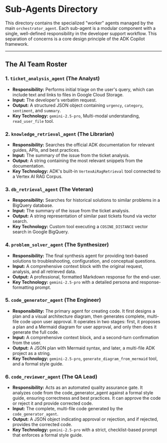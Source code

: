 # Sub-Agents Directory

This directory contains the specialized "worker" agents managed by the main `orchestrator_agent`. Each sub-agent is a modular component with a single, well-defined responsibility in the developer support workflow. This separation of concerns is a core design principle of the ADK Copilot framework.

---

## The AI Team Roster

### 1. `ticket_analysis_agent` (The Analyst)
*   **Responsibility:** Performs initial triage on the user's query, which can include text and links to files in Google Cloud Storage.
*   **Input:** The developer's verbatim request.
*   **Output:** A structured JSON object containing `urgency`, `category`, `sentiment`, and `summary`.
*   **Key Technology:** `gemini-2.5-pro`, Multi-modal understanding, `read_user_file` tool.

### 2. `knowledge_retrieval_agent` (The Librarian)
*   **Responsibility:** Searches the official ADK documentation for relevant guides, APIs, and best practices.
*   **Input:** The summary of the issue from the ticket analysis.
*   **Output:** A string containing the most relevant snippets from the documentation.
*   **Key Technology:** ADK's built-in `VertexAiRagRetrieval` tool connected to a Vertex AI RAG Corpus.

### 3. `db_retrieval_agent` (The Veteran)
*   **Responsibility:** Searches for historical solutions to similar problems in a BigQuery database.
*   **Input:** The summary of the issue from the ticket analysis.
*   **Output:** A string representation of similar past tickets found via vector search.
*   **Key Technology:** Custom tool executing a `COSINE_DISTANCE` vector search in Google BigQuery.

### 4. `problem_solver_agent` (The Synthesizer)
*   **Responsibility:** The final synthesis agent for providing text-based solutions to troubleshooting, configuration, and conceptual questions.
*   **Input:** A comprehensive context block with the original request, analysis, and all retrieved data.
*   **Output:** A professional, formatted Markdown response for the end-user.
*   **Key Technology:** `gemini-2.5-pro` with a detailed persona and response-formatting prompt.

### 5. `code_generator_agent` (The Engineer)
*   **Responsibility:** The primary agent for creating code. It first designs a plan and a visual architecture diagram, then generates complete, multi-file code upon user approval. It operates in two stages: first, it proposes a plan and a Mermaid diagram for user approval, and only then does it generate the full code.
*   **Input:** A comprehensive context block, and a second-turn confirmation from the user.
*   **Output:** A JSON plan with Mermaid syntax, and later, a multi-file ADK project as a string.
*   **Key Technology:** `gemini-2.5-pro`, `generate_diagram_from_mermaid` tool, and a formal style guide.

### 6. `code_reviewer_agent` (The QA Lead)
*   **Responsibility:** Acts as an automated quality assurance gate. It analyzes code from the code_generator_agent against a formal style guide, ensuring correctness and best practices. It can approve the code or reject it and provide corrected code.
*   **Input:** The complete, multi-file code generated by the `code_generator_agent`.
*   **Output:** A JSON object indicating approval or rejection, and if rejected, provides the corrected code.
*   **Key Technology:** `gemini-2.5-pro` with a strict, checklist-based prompt that enforces a formal style guide.
